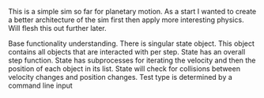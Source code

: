 This is a simple sim so far for planetary motion. As a start I wanted to create a better architecture of the sim first then apply more interesting physics. Will flesh this out further later.

Base functionality understanding.
There is singular state object.
This object contains all objects that are interacted with per step.
State has an overall step function.
State has subprocesses for iterating the velocity and then the position of each object in its list.
State will check for collisions between velocity changes and position changes.
Test type is determined by a command line input
